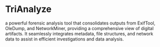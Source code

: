 # TriAnalyze
a powerful forensic analysis tool that consolidates outputs from ExifTool, OleDump, and NetworkMiner, providing a comprehensive view of digital artifacts. It seamlessly integrates metadata, file structures, and network data to assist in efficient investigations and data analysis.
